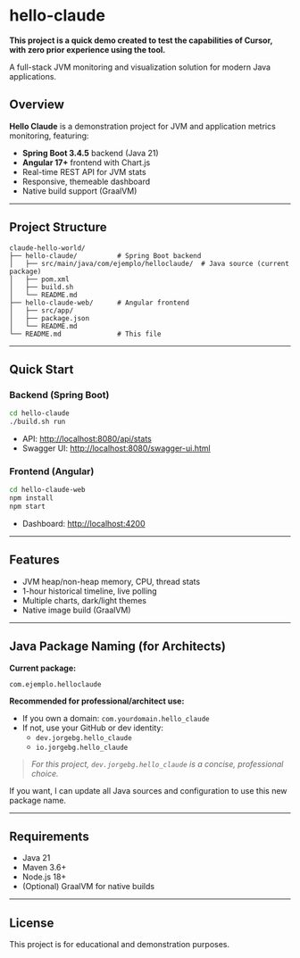 # hello-claude

**This project is a quick demo created to test the capabilities of Cursor, with zero prior experience using the tool.**

A full-stack JVM monitoring and visualization solution for modern Java applications.

## Overview

**Hello Claude** is a demonstration project for JVM and application metrics monitoring, featuring:
- **Spring Boot 3.4.5** backend (Java 21)
- **Angular 17+** frontend with Chart.js
- Real-time REST API for JVM stats
- Responsive, themeable dashboard
- Native build support (GraalVM)

---

## Project Structure

```
claude-hello-world/
├── hello-claude/          # Spring Boot backend
│   ├── src/main/java/com/ejemplo/helloclaude/  # Java source (current package)
│   ├── pom.xml
│   ├── build.sh
│   └── README.md
├── hello-claude-web/      # Angular frontend
│   ├── src/app/
│   ├── package.json
│   └── README.md
└── README.md              # This file
```

---

## Quick Start

### Backend (Spring Boot)
```bash
cd hello-claude
./build.sh run
```
- API: [http://localhost:8080/api/stats](http://localhost:8080/api/stats)
- Swagger UI: [http://localhost:8080/swagger-ui.html](http://localhost:8080/swagger-ui.html)

### Frontend (Angular)
```bash
cd hello-claude-web
npm install
npm start
```
- Dashboard: [http://localhost:4200](http://localhost:4200)

---

## Features
- JVM heap/non-heap memory, CPU, thread stats
- 1-hour historical timeline, live polling
- Multiple charts, dark/light themes
- Native image build (GraalVM)

---

## Java Package Naming (for Architects)

**Current package:**
```
com.ejemplo.helloclaude
```

**Recommended for professional/architect use:**
- If you own a domain: `com.yourdomain.hello_claude`
- If not, use your GitHub or dev identity:
  - `dev.jorgebg.hello_claude`
  - `io.jorgebg.hello_claude`

> _For this project, `dev.jorgebg.hello_claude` is a concise, professional choice._

If you want, I can update all Java sources and configuration to use this new package name.

---

## Requirements
- Java 21
- Maven 3.6+
- Node.js 18+
- (Optional) GraalVM for native builds

---

## License
This project is for educational and demonstration purposes. 